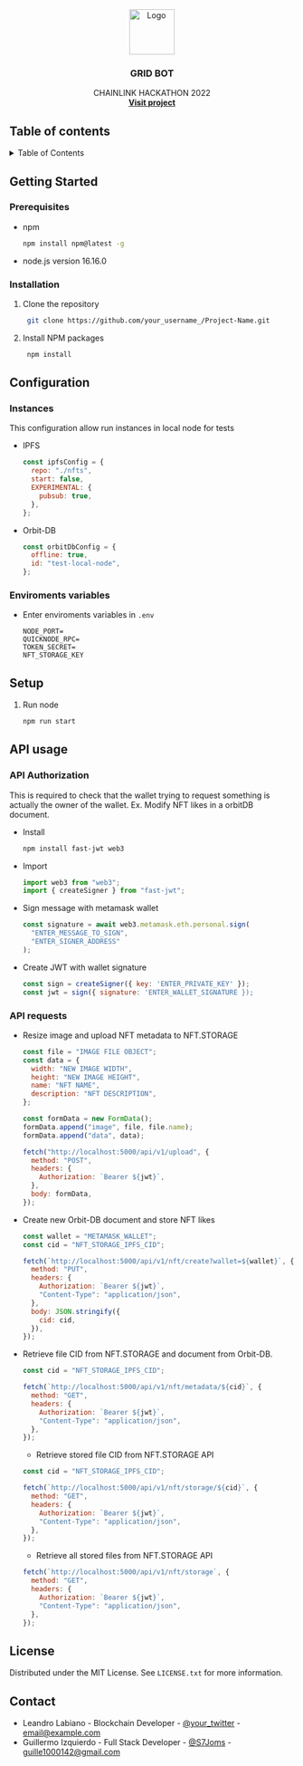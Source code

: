 <div align="center">
  <a href="https://github.com/othneildrew/Best-README-Template">
    <img src="images/logo.png" alt="Logo" width="80" height="80">
  </a>

  <h3 align="center">GRID BOT</h3>

  <p align="center">
   CHAINLINK HACKATHON 2022
    <br />
    <a href="https://wispy-snowflake-7196.on.fleek.co/" target="_blank"><strong>Visit project</strong></a>
  </p>
</div>

<!-- TABLE OF CONTENTS -->

## Table of contents

<details>
  <summary>Table of Contents</summary>
  <ol>
    <li>
      <a href="#getting-started">Getting Started</a>
      <ul>
        <li><a href="#prerequisites">Prerequisites</a></li>
        <li><a href="#installation">Installation</a></li>
      </ul>
    </li>
    <li>
      <a href="#configuration">Configuration</a>
       <ul>
        <li><a href="#instances">Instances</a></li>
        <li><a href="#enviroments-variables">Enviroments variables</a></li>
      </ul>
    </li>
    <li>
      <a href="#api-usage">API usage</a>
      <ul>
        <li><a href="#api-authorization">API authorization</a></li>
        <li><a href="#api-requests">API requests</a></li>
      </ul>
    </li>
    <li><a href="#license">License</a></li>
    <li><a href="#contact">Contact</a></li>
  </ol>
</details>

<!-- GETTING STARTED -->

## Getting Started

### Prerequisites

- npm
  ```sh
  npm install npm@latest -g
  ```
- node.js version 16.16.0

### Installation

1. Clone the repository

   ```sh
    git clone https://github.com/your_username_/Project-Name.git
   ```

2. Install NPM packages
   ```sh
    npm install
   ```

<!-- CONFIG -->

## Configuration

### Instances

This configuration allow run instances in local node for tests

- IPFS

  ```js
  const ipfsConfig = {
    repo: "./nfts",
    start: false,
    EXPERIMENTAL: {
      pubsub: true,
    },
  };
  ```

- Orbit-DB
  ```js
  const orbitDbConfig = {
    offline: true,
    id: "test-local-node",
  };
  ```

### Enviroments variables

- Enter enviroments variables in `.env`
  ```
  NODE_PORT=
  QUICKNODE_RPC=
  TOKEN_SECRET=
  NFT_STORAGE_KEY
  ```

<!-- SETUP -->

## Setup

1. Run node
   ```sh
   npm run start
   ```

<!-- USAGE -->

## API usage

### API Authorization

This is required to check that the wallet trying to request something is actually the owner of the wallet.
Ex. Modify NFT likes in a orbitDB document.

- Install

  ```sh
  npm install fast-jwt web3
  ```

- Import

  ```js
  import web3 from "web3";
  import { createSigner } from "fast-jwt";
  ```

- Sign message with metamask wallet

  ```js
  const signature = await web3.metamask.eth.personal.sign(
    "ENTER_MESSAGE_TO_SIGN",
    "ENTER_SIGNER_ADDRESS"
  );
  ```

- Create JWT with wallet signature
  ```js
  const sign = createSigner({ key: 'ENTER_PRIVATE_KEY' });
  const jwt = sign({ signature: 'ENTER_WALLET_SIGNATURE });
  ```

### API requests

- Resize image and upload NFT metadata to NFT.STORAGE

  ```js
  const file = "IMAGE FILE OBJECT";
  const data = {
    width: "NEW IMAGE WIDTH",
    height: "NEW IMAGE HEIGHT",
    name: "NFT NAME",
    description: "NFT DESCRIPTION",
  };

  const formData = new FormData();
  formData.append("image", file, file.name);
  formData.append("data", data);

  fetch("http://localhost:5000/api/v1/upload", {
    method: "POST",
    headers: {
      Authorization: `Bearer ${jwt}`,
    },
    body: formData,
  });
  ```

- Create new Orbit-DB document and store NFT likes

  ```js
  const wallet = "METAMASK_WALLET";
  const cid = "NFT_STORAGE_IPFS_CID";

  fetch(`http://localhost:5000/api/v1/nft/create?wallet=${wallet}`, {
    method: "PUT",
    headers: {
      Authorization: `Bearer ${jwt}`,
      "Content-Type": "application/json",
    },
    body: JSON.stringify({
      cid: cid,
    }),
  });
  ```

- Retrieve file CID from NFT.STORAGE and document from Orbit-DB.

  ```js
  const cid = "NFT_STORAGE_IPFS_CID";

  fetch(`http://localhost:5000/api/v1/nft/metadata/${cid}`, {
    method: "GET",
    headers: {
      Authorization: `Bearer ${jwt}`,
      "Content-Type": "application/json",
    },
  });
  ```

  - Retrieve stored file CID from NFT.STORAGE API

  ```js
  const cid = "NFT_STORAGE_IPFS_CID";

  fetch(`http://localhost:5000/api/v1/nft/storage/${cid}`, {
    method: "GET",
    headers: {
      Authorization: `Bearer ${jwt}`,
      "Content-Type": "application/json",
    },
  });
  ```

  - Retrieve all stored files from NFT.STORAGE API

  ```js
  fetch(`http://localhost:5000/api/v1/nft/storage`, {
    method: "GET",
    headers: {
      Authorization: `Bearer ${jwt}`,
      "Content-Type": "application/json",
    },
  });
  ```

<!-- LICENSE -->

## License

Distributed under the MIT License. See `LICENSE.txt` for more information.

<!-- CONTACT -->

## Contact

- Leandro Labiano - Blockchain Developer - [@your_twitter](https://twitter.com/your_username) - email@example.com
- Guillermo Izquierdo - Full Stack Developer - [@S7Joms](https://twitter.com/S7Joms) - guille1000142@gmail.com

